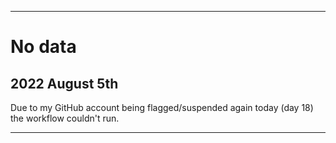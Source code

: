 
***

# No data

## 2022 August 5th

Due to my GitHub account being flagged/suspended again today (day 18) the workflow couldn't run.

***
